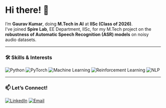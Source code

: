 # Hi there! 👋

I’m **Gaurav Kumar**, doing **M.Tech in AI** at **IISc (Class of 2026)**.  
I’ve joined **Spire Lab**, EE Department, IISc, for my M.Tech project on the **robustness of Automatic Speech Recognition (ASR) models** on noisy audio datasets.

---

### 🛠 Skills & Interests

![Python](https://img.shields.io/badge/Python-3776AB?style=for-the-badge&logo=python&logoColor=white)
![PyTorch](https://img.shields.io/badge/PyTorch-EE4C2C?style=for-the-badge&logo=pytorch&logoColor=white)
![Machine Learning](https://img.shields.io/badge/Machine%20Learning-009688?style=for-the-badge&logo=scikit-learn&logoColor=white)
![Reinforcement Learning](https://img.shields.io/badge/Reinforcement%20Learning-3f51b5?style=for-the-badge&logo=OpenAI&logoColor=white)
![NLP](https://img.shields.io/badge/NLP-8E24AA?style=for-the-badge&logo=spaCy&logoColor=white)

---

### 📫 Let’s Connect!

[![LinkedIn](https://img.shields.io/badge/LinkedIn-0A66C2?style=for-the-badge&logo=linkedin&logoColor=white)](https://www.linkedin.com/in/gauravkiisc)
[![Email](https://img.shields.io/badge/Email-D14836?style=for-the-badge&logo=gmail&logoColor=white)](mailto:gauravkiisc@gmail.com)
